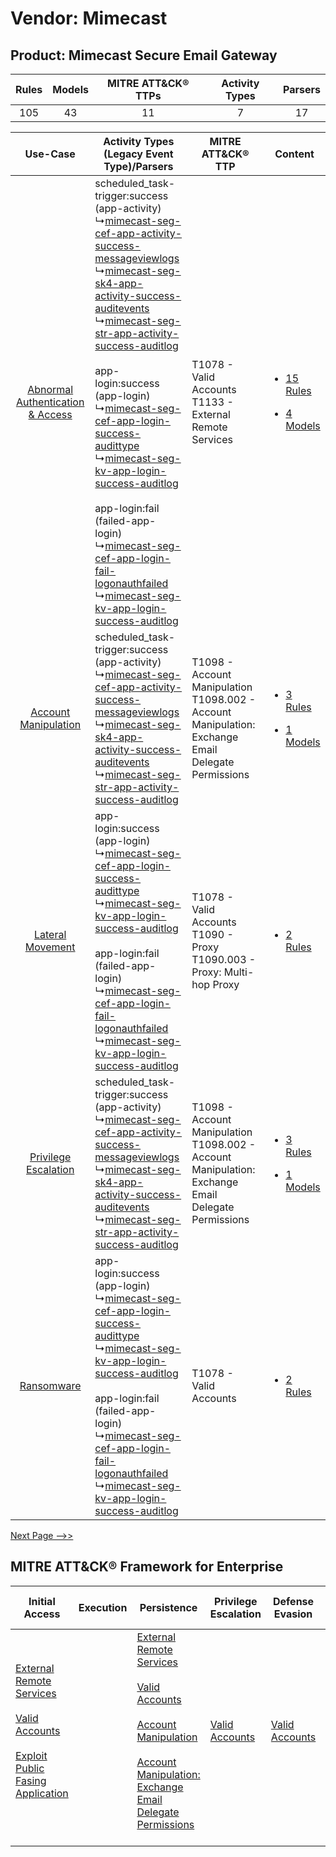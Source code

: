 Vendor: Mimecast
================
Product: Mimecast Secure Email Gateway
--------------------------------------
| Rules | Models | MITRE ATT&CK® TTPs | Activity Types | Parsers |
|:-----:|:------:|:------------------:|:--------------:|:-------:|
|  105  |   43   |         11         |       7        |   17    |

|    Use-Case    | Activity Types (Legacy Event Type)/Parsers    | MITRE ATT&CK® TTP    | Content    |
|:----:| ---- | ---- | ---- |
| [Abnormal Authentication & Access](../../../UseCases/uc_abnormal_authentication_&_access.md) |  scheduled_task-trigger:success (app-activity)<br> ↳[mimecast-seg-cef-app-activity-success-messageviewlogs](Ps/pC_mimecastsegcefappactivitysuccessmessageviewlogs.md)<br> ↳[mimecast-seg-sk4-app-activity-success-auditevents](Ps/pC_mimecastsegsk4appactivitysuccessauditevents.md)<br> ↳[mimecast-seg-str-app-activity-success-auditlog](Ps/pC_mimecastsegstrappactivitysuccessauditlog.md)<br><br> app-login:success (app-login)<br> ↳[mimecast-seg-cef-app-login-success-audittype](Ps/pC_mimecastsegcefapploginsuccessaudittype.md)<br> ↳[mimecast-seg-kv-app-login-success-auditlog](Ps/pC_mimecastsegkvapploginsuccessauditlog.md)<br><br> app-login:fail (failed-app-login)<br> ↳[mimecast-seg-cef-app-login-fail-logonauthfailed](Ps/pC_mimecastsegcefapploginfaillogonauthfailed.md)<br> ↳[mimecast-seg-kv-app-login-success-auditlog](Ps/pC_mimecastsegkvapploginsuccessauditlog.md)<br> | T1078 - Valid Accounts<br>T1133 - External Remote Services<br>    | [<ul><li>15 Rules</li></ul><ul><li>4 Models</li></ul>](RM/r_m_mimecast_mimecast_secure_email_gateway_Abnormal_Authentication_&_Access.md) |
|    [Account Manipulation](../../../UseCases/uc_account_manipulation.md)    |  scheduled_task-trigger:success (app-activity)<br> ↳[mimecast-seg-cef-app-activity-success-messageviewlogs](Ps/pC_mimecastsegcefappactivitysuccessmessageviewlogs.md)<br> ↳[mimecast-seg-sk4-app-activity-success-auditevents](Ps/pC_mimecastsegsk4appactivitysuccessauditevents.md)<br> ↳[mimecast-seg-str-app-activity-success-auditlog](Ps/pC_mimecastsegstrappactivitysuccessauditlog.md)<br>    | T1098 - Account Manipulation<br>T1098.002 - Account Manipulation: Exchange Email Delegate Permissions<br> | [<ul><li>3 Rules</li></ul><ul><li>1 Models</li></ul>](RM/r_m_mimecast_mimecast_secure_email_gateway_Account_Manipulation.md)    |
|    [Lateral Movement](../../../UseCases/uc_lateral_movement.md)    |  app-login:success (app-login)<br> ↳[mimecast-seg-cef-app-login-success-audittype](Ps/pC_mimecastsegcefapploginsuccessaudittype.md)<br> ↳[mimecast-seg-kv-app-login-success-auditlog](Ps/pC_mimecastsegkvapploginsuccessauditlog.md)<br><br> app-login:fail (failed-app-login)<br> ↳[mimecast-seg-cef-app-login-fail-logonauthfailed](Ps/pC_mimecastsegcefapploginfaillogonauthfailed.md)<br> ↳[mimecast-seg-kv-app-login-success-auditlog](Ps/pC_mimecastsegkvapploginsuccessauditlog.md)<br>    | T1078 - Valid Accounts<br>T1090 - Proxy<br>T1090.003 - Proxy: Multi-hop Proxy<br>    | [<ul><li>2 Rules</li></ul>](RM/r_m_mimecast_mimecast_secure_email_gateway_Lateral_Movement.md)    |
|    [Privilege Escalation](../../../UseCases/uc_privilege_escalation.md)    |  scheduled_task-trigger:success (app-activity)<br> ↳[mimecast-seg-cef-app-activity-success-messageviewlogs](Ps/pC_mimecastsegcefappactivitysuccessmessageviewlogs.md)<br> ↳[mimecast-seg-sk4-app-activity-success-auditevents](Ps/pC_mimecastsegsk4appactivitysuccessauditevents.md)<br> ↳[mimecast-seg-str-app-activity-success-auditlog](Ps/pC_mimecastsegstrappactivitysuccessauditlog.md)<br>    | T1098 - Account Manipulation<br>T1098.002 - Account Manipulation: Exchange Email Delegate Permissions<br> | [<ul><li>3 Rules</li></ul><ul><li>1 Models</li></ul>](RM/r_m_mimecast_mimecast_secure_email_gateway_Privilege_Escalation.md)    |
|    [Ransomware](../../../UseCases/uc_ransomware.md)    |  app-login:success (app-login)<br> ↳[mimecast-seg-cef-app-login-success-audittype](Ps/pC_mimecastsegcefapploginsuccessaudittype.md)<br> ↳[mimecast-seg-kv-app-login-success-auditlog](Ps/pC_mimecastsegkvapploginsuccessauditlog.md)<br><br> app-login:fail (failed-app-login)<br> ↳[mimecast-seg-cef-app-login-fail-logonauthfailed](Ps/pC_mimecastsegcefapploginfaillogonauthfailed.md)<br> ↳[mimecast-seg-kv-app-login-success-auditlog](Ps/pC_mimecastsegkvapploginsuccessauditlog.md)<br>    | T1078 - Valid Accounts<br>    | [<ul><li>2 Rules</li></ul>](RM/r_m_mimecast_mimecast_secure_email_gateway_Ransomware.md)    |
[Next Page -->>](2_ds_mimecast_mimecast_secure_email_gateway.md)

MITRE ATT&CK® Framework for Enterprise
--------------------------------------
| Initial Access                                                                                                                                                                                                                         | Execution | Persistence                                                                                                                                                                                                                                                                                                                                 | Privilege Escalation                                                | Defense Evasion                                                     | Credential Access | Discovery | Lateral Movement | Collection                                                                                                                                                            | Command and Control                                                                                                                       | Exfiltration                                                                                                                                                                                                                                         | Impact |
| -------------------------------------------------------------------------------------------------------------------------------------------------------------------------------------------------------------------------------------- | --------- | ------------------------------------------------------------------------------------------------------------------------------------------------------------------------------------------------------------------------------------------------------------------------------------------------------------------------------------------- | ------------------------------------------------------------------- | ------------------------------------------------------------------- | ----------------- | --------- | ---------------- | --------------------------------------------------------------------------------------------------------------------------------------------------------------------- | ----------------------------------------------------------------------------------------------------------------------------------------- | ---------------------------------------------------------------------------------------------------------------------------------------------------------------------------------------------------------------------------------------------------- | ------ |
| [External Remote Services](https://attack.mitre.org/techniques/T1133)<br><br>[Valid Accounts](https://attack.mitre.org/techniques/T1078)<br><br>[Exploit Public Fasing Application](https://attack.mitre.org/techniques/T1190)<br><br> |           | [External Remote Services](https://attack.mitre.org/techniques/T1133)<br><br>[Valid Accounts](https://attack.mitre.org/techniques/T1078)<br><br>[Account Manipulation](https://attack.mitre.org/techniques/T1098)<br><br>[Account Manipulation: Exchange Email Delegate Permissions](https://attack.mitre.org/techniques/T1098/002)<br><br> | [Valid Accounts](https://attack.mitre.org/techniques/T1078)<br><br> | [Valid Accounts](https://attack.mitre.org/techniques/T1078)<br><br> |                   |           |                  | [Email Collection](https://attack.mitre.org/techniques/T1114)<br><br>[Email Collection: Email Forwarding Rule](https://attack.mitre.org/techniques/T1114/003)<br><br> | [Proxy: Multi-hop Proxy](https://attack.mitre.org/techniques/T1090/003)<br><br>[Proxy](https://attack.mitre.org/techniques/T1090)<br><br> | [Exfiltration Over Alternative Protocol](https://attack.mitre.org/techniques/T1048)<br><br>[Exfiltration Over Alternative Protocol: Exfiltration Over Unencrypted/Obfuscated Non-C2 Protocol](https://attack.mitre.org/techniques/T1048/003)<br><br> |        |